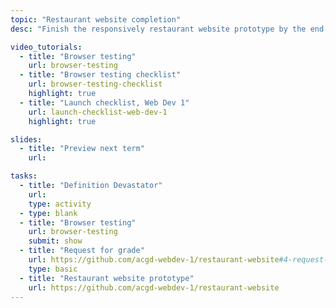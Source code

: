 ```yaml
---
topic: "Restaurant website completion"
desc: "Finish the responsively restaurant website prototype by the end of the term."

video_tutorials:
  - title: "Browser testing"
    url: browser-testing
  - title: "Browser testing checklist"
    url: browser-testing-checklist
    highlight: true
  - title: "Launch checklist, Web Dev 1"
    url: launch-checklist-web-dev-1
    highlight: true

slides:
  - title: "Preview next term"
    url:

tasks:
  - title: "Definition Devastator"
    url:
    type: activity
  - type: blank
  - title: "Browser testing"
    url: browser-testing
    submit: show
  - title: "Request for grade"
    url: https://github.com/acgd-webdev-1/restaurant-website#4-request-for-grade
    type: basic
  - title: "Restaurant website prototype"
    url: https://github.com/acgd-webdev-1/restaurant-website
---
```


